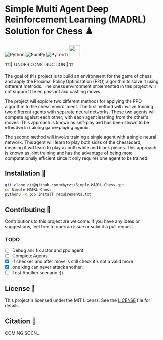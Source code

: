 # Simple Multi Agent Deep Reinforcement Learning (MADRL) Solution for Chess ♟️

![Python](https://img.shields.io/badge/python-3670A0?style=for-the-badge&logo=python&logoColor=ffdd54)
![NumPy](https://img.shields.io/badge/numpy-%23013243.svg?style=for-the-badge&logo=numpy&logoColor=white)
![PyTorch](https://img.shields.io/badge/PyTorch-%23EE4C2C.svg?style=for-the-badge&logo=PyTorch&logoColor=white)
<img src="https://www.pygame.org/docs/_static/pygame_tiny.png" height="35">

🏗️🚧 UNDER CONSTRUCTION 🚧🏗️

The goal of this project is to build an environment for the game of chess and apply the Proximal Policy Optimization (PPO) algorithm to solve it using different methods. The chess environment implemented in this project will not support the en passant and castling moves.

The project will explore two different methods for applying the PPO algorithm to the chess environment. The first method will involve training two different agents with separate neural networks. These two agents will compete against each other, with each agent learning from the other's moves. This approach is known as self-play and has been shown to be effective in training game-playing agents.

The second method will involve training a single agent with a single neural network. This agent will learn to play both sides of the chessboard, meaning it will learn to play as both white and black pieces. This approach is known as joint training and has the advantage of being more computationally efficient since it only requires one agent to be trained.

## Installation 💾

```bash
git clone git@github.com:mhyrzt/Simple-MADRL-Chess.git
cd Simple-MADRL-Chess
python3 -m pip install requirements.txt
```

## Contributing 🤝

Contributions to this project are welcome. If you have any ideas or suggestions, feel free to open an issue or submit a pull request.

### TODO

- [ ] Debug and fix actor and ppo agent.
- [ ] Complete Agents
- [x] if checked and after move is still check it's not a valid move
- [x] one king can never attack another.
- [ ] Test Another scenario :)).

## License 🔑

This project is licensed under the MIT License. See the [LICENSE](LICENSE) file for details.

## Citation 📃

COMING SOON...
